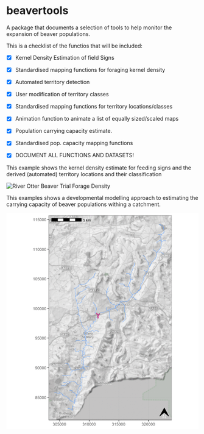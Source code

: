 
# beavertools

A package that documents a selection of tools to help monitor the
expansion of beaver populations.

This is a checklist of the functios that will be included:

  - [x] Kernel Density Estimation of field Signs

  - [x] Standardised mapping functions for foraging kernel density

  - [x] Automated territory detection

  - [x] User modification of territory classes

  - [x] Standardised mapping functions for territory locations/classes

  - [x] Animation function to animate a list of equally sized/scaled
    maps

  - [x] Population carrying capacity estimate.

  - [x] Standardised pop. capacity mapping functions

  - [x] DOCUMENT ALL FUNCTIONS AND DATASETS\!

This example shows the kernel density estimate for feeding signs and the
derived (automated) territory locations and their classification

![River Otter Beaver Trial Forage
Density](man/figures/Otter_comb_test1.gif)

This examples shows a developmental modelling approach to estimating the
carrying capacity of beaver populations withing a catchment.

<p align="center">

<img src="man/figures/Terr_Cap_ani_test4.gif" />

</p>
